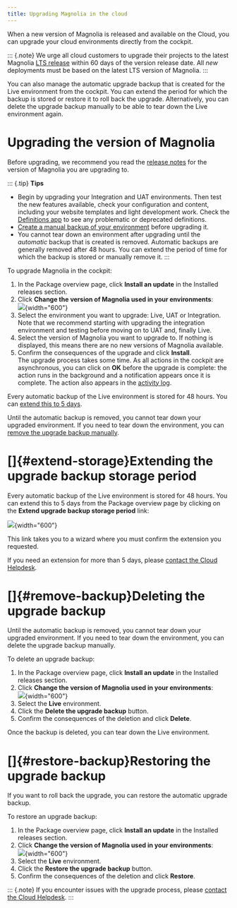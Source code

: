 ```yaml
---
title: Upgrading Magnolia in the cloud
---
```


When a new version of Magnolia is released and available on the Cloud,
you can upgrade your cloud environments directly from the cockpit.

::: {.note}
We urge all cloud customers to upgrade their projects to the latest
Magnolia [LTS release](/Support/End-of-life+policy) within 60 days of
the version release date. All *new* deployments must be based on the
latest LTS version of Magnolia.
:::

You can also manage the automatic upgrade backup that is created for the
Live environment from the cockpit. You can extend the period for which
the backup is stored or restore it to roll back the upgrade.
Alternatively, you can delete the upgrade backup manually to be able to
tear down the Live environment again.

[](!toc)

Upgrading the version of Magnolia
=================================

Before upgrading, we recommend you read the [release notes](/Releases)
for the version of Magnolia you are upgrading to.

::: {.tip}
**Tips**

-   Begin by upgrading your Integration and UAT environments. Then test
    the new features available, check your configuration and content,
    including your website templates and light development work. Check
    the [Definitions app](/Apps/List+of+apps/Definitions+app) to see any
    problematic or deprecated definitions.
-   [Create a manual backup of your
    environment](/Magnolia+Cloud/Managing+environments+using+the+Magnolia+cockpit/Backing+up+and+restoring/Creating+a+backup+manually)
    before upgrading it.
-   You cannot tear down an environment after upgrading until the
    *automatic* backup that is created is removed. Automatic backups are
    generally removed after 48 hours. You can extend the period of time
    for which the backup is stored or manually remove it.
:::

To upgrade Magnolia in the cockpit:

1.  In the Package overview page, click **Install an update** in the
    Installed releases section.
2.  Click **Change the version of Magnolia used in your environments**:\
    ![](/assets/cloud/cloud-change-magnolia-version-action.png){width="600"}
3.  Select the environment you want to upgrade: Live, UAT or
    Integration.\
    Note that we recommend starting with upgrading the integration
    environment and testing before moving on to UAT and, finally Live.
4.  Select the version of Magnolia you want to upgrade to. If nothing is
    displayed, this means there are no new versions of Magnolia
    available.
5.  Confirm the consequences of the upgrade and click **Install**.\
    The upgrade process takes some time. As all actions in the cockpit
    are asynchronous, you can click on **OK** before the upgrade is
    complete: the action runs in the background and a notification
    appears once it is complete. The action also appears in the
    [activity log](/Magnolia+Cloud/Cockpit/Understanding+activity+logs).

Every automatic backup of the Live environment is stored for 48 hours.
You can [extend this to 5 days](#extend-storage).

Until the automatic backup is removed, you cannot tear down your
upgraded environment. If you need to tear down the environment, you can
[remove the upgrade backup manually](#remove-backup).

[]{#extend-storage}Extending the upgrade backup storage period
==============================================================

Every automatic backup of the Live environment is stored for 48 hours.
You can extend this to 5 days from the Package overview page by clicking
on the **Extend upgrade backup storage period** link:

![](/assets/cloud/cloud-extend-backup-period.png){width="600"}

This link takes you to a wizard where you must confirm the extension you
requested.

If you need an extension for more than 5 days, please [contact the Cloud
Helpdesk](https://jira.magnolia-cms.com/servicedesk/customer/portal/6/group/18).

[]{#remove-backup}Deleting the upgrade backup
=============================================

Until the automatic backup is removed, you cannot tear down your
upgraded environment. If you need to tear down the environment, you can
delete the upgrade backup manually.

To delete an upgrade backup:

1.  In the Package overview page, click **Install an update** in the
    Installed releases section.
2.  Click **Change the version of Magnolia used in your environments**:\
    ![](/assets/cloud/cloud-change-magnolia-version-action.png){width="600"}
3.  Select the **Live** environment.
4.  Click the **Delete the upgrade backup** button.
5.  Confirm the consequences of the deletion and click **Delete**.

Once the backup is deleted, you can tear down the Live environment.

[]{#restore-backup}Restoring the upgrade backup
===============================================

If you want to roll back the upgrade, you can restore the automatic
upgrade backup.

To restore an upgrade backup:

1.  In the Package overview page, click **Install an update** in the
    Installed releases section.
2.  Click **Change the version of Magnolia used in your environments**:\
    ![](/assets/cloud/cloud-change-magnolia-version-action.png){width="600"}
3.  Select the **Live** environment.
4.  Click the **Restore the upgrade backup** button.
5.  Confirm the consequences of the deletion and click **Restore**.

::: {.note}
If you encounter issues with the upgrade process, please [contact the
Cloud
Helpdesk](https://jira.magnolia-cms.com/servicedesk/customer/portal/6/group/18).
:::

<!-- ```{=html}
<!-- Original Confluence content:

<ac:structured-macro ac:name="html-wrap" ac:schema-version="1" ac:macro-id="07de0747-2516-4936-9b0e-fc203f4d216e"><ac:parameter ac:name="align">right</ac:parameter><ac:parameter ac:name="class">menu</ac:parameter><ac:parameter ac:name="atlassian-macro-output-type">INLINE</ac:parameter><ac:rich-text-body><p>Related topics:</p><ul><li><ac:link><ri:page ri:content-title="Releases" /></ac:link></li><li><ac:link><ri:page ri:content-title="Backing up and restoring" /></ac:link></li></ul></ac:rich-text-body></ac:structured-macro><p>When a new version of Magnolia is released and available on the Cloud, you can upgrade your cloud environments directly from the cockpit.</p><ac:structured-macro ac:name="note" ac:schema-version="1" ac:macro-id="0fa64bd0-8255-4fba-9e71-ff135724c098"><ac:rich-text-body><p>We urge all cloud customers to upgrade their projects to the latest Magnolia&nbsp;<ac:link><ri:page ri:content-title="End-of-life policy" /><ac:plain-text-link-body><![CDATA[LTS release]]></ac:plain-text-link-body></ac:link>&nbsp;within 60 days of the version release date. All <em>new</em> deployments must be based on the latest LTS version of Magnolia.</p></ac:rich-text-body></ac:structured-macro><p>You can also manage the automatic upgrade backup that is created for the Live environment from the cockpit. You can extend the period for which the backup is stored or restore it to roll back the upgrade.&nbsp;Alternatively, you can delete the upgrade backup manually to be able to tear down the Live environment again.&nbsp;</p><p><ac:structured-macro ac:name="toc" ac:schema-version="1" ac:macro-id="d2ac1ae8-b46a-4a3f-93ef-3904e1ef380a" /></p><h2>Upgrading the&nbsp;version of Magnolia</h2><p>Before upgrading, we recommend you read the <ac:link><ri:page ri:content-title="Releases" /><ac:plain-text-link-body><![CDATA[release notes]]></ac:plain-text-link-body></ac:link> for the version of Magnolia you are upgrading to.&nbsp;</p><ac:structured-macro ac:name="tip" ac:schema-version="1" ac:macro-id="c4a8a10c-61b2-4ead-9bab-84b8f1b4d328"><ac:parameter ac:name="title">Tips</ac:parameter><ac:rich-text-body><ul><li>Begin by upgrading your Integration and UAT environments. Then test the new features available, check your configuration and content, including&nbsp;your&nbsp;website templates and light development work. Check the&nbsp; <ac:link><ri:page ri:content-title="Definitions app" /></ac:link> to see any problematic or deprecated definitions.</li><li><ac:link><ri:page ri:content-title="Creating a backup manually" /><ac:plain-text-link-body><![CDATA[Create a manual backup of your environment]]></ac:plain-text-link-body></ac:link> before upgrading it.</li><li>You cannot tear down an environment after upgrading until the <em>automatic</em> backup that is created is removed. Automatic backups are generally removed after 48 hours. You can extend the period of time for which the backup is stored or manually remove it.</li></ul></ac:rich-text-body></ac:structured-macro><p>To upgrade Magnolia in the cockpit:</p><ol><li>In the Package overview page, click&nbsp;<strong>Install an&nbsp;update</strong> in the&nbsp;Installed releases&nbsp;section.</li><li>Click <strong>Change the version of Magnolia used in your environments</strong>:<br /><ac:image ac:width="600"><ri:attachment ri:filename="cloud-change-magnolia-version-action.png" /></ac:image></li><li>Select the environment you want to upgrade: Live, UAT or Integration. <br />Note that we recommend starting with upgrading the integration environment and testing before moving on to UAT and, finally Live.</li><li>Select the&nbsp;version of Magnolia you want to upgrade to. If nothing is displayed, this means there are no new versions of Magnolia available.</li><li>Confirm the consequences of the upgrade and click&nbsp;<strong>Install</strong>.&nbsp;<br />The upgrade process takes some time. As all actions in the cockpit are asynchronous, you can click on&nbsp;<strong>OK</strong>&nbsp;before the upgrade is complete: the action runs in the background and a notification appears once it is complete.&nbsp;The action also appears in the&nbsp;<ac:link><ri:page ri:content-title="Understanding activity logs" /><ac:plain-text-link-body><![CDATA[activity log]]></ac:plain-text-link-body></ac:link>.</li></ol><p>Every automatic backup of the Live&nbsp;environment is stored for 48 hours. You can <ac:link ac:anchor="anc-extend-storage"><ac:plain-text-link-body><![CDATA[extend this to 5 days]]></ac:plain-text-link-body></ac:link>.</p><p>Until the automatic backup is removed, you cannot tear down your upgraded environment. If you need to tear down the environment, you can <ac:link ac:anchor="anc-remove-backup"><ac:plain-text-link-body><![CDATA[remove the upgrade backup manually]]></ac:plain-text-link-body></ac:link>.</p><h2><ac:structured-macro ac:name="anchor" ac:schema-version="1" ac:macro-id="c9cc7a2f-89d2-40cb-80b3-944bd625bdce"><ac:parameter ac:name="">anc-extend-storage</ac:parameter></ac:structured-macro>Extending the upgrade backup storage period</h2><p>Every automatic backup of the Live&nbsp;environment is stored for 48 hours. You can extend this to 5 days from the&nbsp;Package overview page by clicking on the <strong>Extend upgrade backup storage period</strong> link:</p><p><ac:image ac:width="600"><ri:attachment ri:filename="cloud-extend-backup-period.png" /></ac:image></p><p>This link takes you to a wizard where you must confirm the extension you requested.</p><p>If you need an extension for more than 5 days, please&nbsp;<a href="https://jira.magnolia-cms.com/servicedesk/customer/portal/6/group/18">contact the Cloud Helpdesk</a>.&nbsp;</p><h2><ac:structured-macro ac:name="anchor" ac:schema-version="1" ac:macro-id="d9c098e2-4b7c-4d8f-b707-8c2e1694488d"><ac:parameter ac:name="">anc-remove-backup</ac:parameter></ac:structured-macro>Deleting the upgrade backup</h2><p>Until the automatic backup is removed, you cannot tear down your upgraded environment. If you need to tear down the environment, you can delete the upgrade backup manually.</p><p>To delete an upgrade backup:</p><ol><li>In the Package overview page, click&nbsp;<strong>Install an&nbsp;update</strong> in the&nbsp;Installed releases&nbsp;section.</li><li>Click <strong>Change the version of Magnolia used in your environments</strong>:<br /><ac:image ac:width="600"><ri:attachment ri:filename="cloud-change-magnolia-version-action.png" /></ac:image></li><li>Select the <strong>Live</strong> environment.</li><li>Click the <strong>Delete the upgrade backup</strong> button.&nbsp;</li><li>Confirm the consequences of the deletion and click&nbsp;<strong>Delete</strong>.&nbsp;</li></ol><p>Once the backup is deleted, you can tear down the Live environment.</p><h2><ac:structured-macro ac:name="anchor" ac:schema-version="1" ac:macro-id="c7699da5-38f4-4090-8311-f4803bd60a97"><ac:parameter ac:name="">anc-restore-backup</ac:parameter></ac:structured-macro>Restoring the upgrade backup</h2><p>If you want to roll back the upgrade, you can restore the automatic upgrade backup.</p><p>To restore an upgrade backup:</p><ol><li>In the Package overview page, click&nbsp;<strong>Install an&nbsp;update</strong> in the&nbsp;Installed releases&nbsp;section.</li><li>Click <strong>Change the version of Magnolia used in your environments</strong>:<br /><ac:image ac:width="600"><ri:attachment ri:filename="cloud-change-magnolia-version-action.png" /></ac:image></li><li>Select the <strong>Live</strong> environment.</li><li>Click the <strong>Restore the upgrade backup</strong> button.&nbsp;</li><li>Confirm the consequences of the deletion and click&nbsp;<strong>Restore</strong>.&nbsp;</li></ol><ac:structured-macro ac:name="note" ac:schema-version="1" ac:macro-id="ed21fa66-7097-49fb-b5a8-c0de028ec4cd"><ac:rich-text-body><p>If you encounter issues with the upgrade process, please&nbsp;<a href="https://jira.magnolia-cms.com/servicedesk/customer/portal/6/group/18">contact the Cloud Helpdesk</a>.</p></ac:rich-text-body></ac:structured-macro><p><br /></p><p><br /></p>

-->

